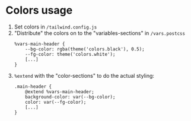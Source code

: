 # Colors usage

1. Set colors in `/tailwind.config.js`
2. "Distribute" the colors on to the "variables-sections" in `/vars.postcss`
    ```
    %vars-main-header {
        --bg-color: rgba(theme('colors.black'), 0.5);
        --fg-color: theme('colors.white');
        [...]
    }
    ```
3. `%extend` with the "color-sections" to do the actual styling:
    ```
    .main-header {
        @extend %vars-main-header;    
        background-color: var(--bg-color);
        color: var(--fg-color);
        [...]
    }
    ```